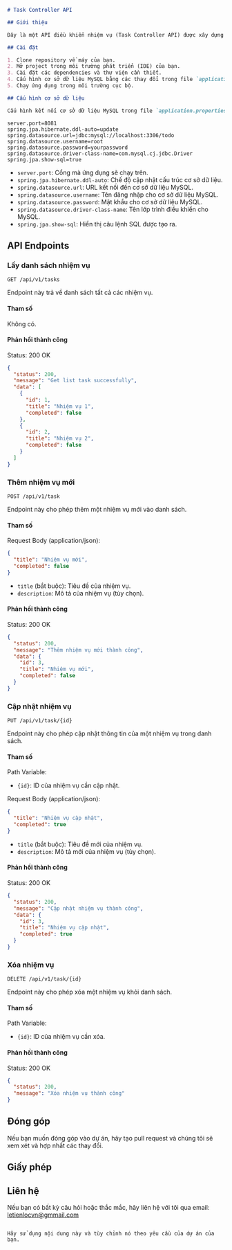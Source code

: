 

```markdown
# Task Controller API

## Giới thiệu

Đây là một API điều khiển nhiệm vụ (Task Controller API) được xây dựng để quản lý danh sách nhiệm vụ. API này cung cấp các phương thức để lấy, thêm, cập nhật và xóa nhiệm vụ.

## Cài đặt

1. Clone repository về máy của bạn.
2. Mở project trong môi trường phát triển (IDE) của bạn.
3. Cài đặt các dependencies và thư viện cần thiết.
4. Cấu hình cơ sở dữ liệu MySQL bằng các thay đổi trong file `application.properties`.
5. Chạy ứng dụng trong môi trường cục bộ.

## Cấu hình cơ sở dữ liệu

Cấu hình kết nối cơ sở dữ liệu MySQL trong file `application.properties`:
```

```properties
server.port=8081
spring.jpa.hibernate.ddl-auto=update
spring.datasource.url=jdbc:mysql://localhost:3306/todo
spring.datasource.username=root
spring.datasource.password=yourpassword
spring.datasource.driver-class-name=com.mysql.cj.jdbc.Driver
spring.jpa.show-sql=true
```

- `server.port`: Cổng mà ứng dụng sẽ chạy trên.
- `spring.jpa.hibernate.ddl-auto`: Chế độ cập nhật cấu trúc cơ sở dữ liệu.
- `spring.datasource.url`: URL kết nối đến cơ sở dữ liệu MySQL.
- `spring.datasource.username`: Tên đăng nhập cho cơ sở dữ liệu MySQL.
- `spring.datasource.password`: Mật khẩu cho cơ sở dữ liệu MySQL.
- `spring.datasource.driver-class-name`: Tên lớp trình điều khiển cho MySQL.
- `spring.jpa.show-sql`: Hiển thị câu lệnh SQL được tạo ra.

## API Endpoints

### Lấy danh sách nhiệm vụ

```
GET /api/v1/tasks
```

Endpoint này trả về danh sách tất cả các nhiệm vụ.

#### Tham số

Không có.

#### Phản hồi thành công

Status: 200 OK

```json
{
  "status": 200,
  "message": "Get list task successfully",
  "data": [
    {
      "id": 1,
      "title": "Nhiệm vụ 1",
      "completed": false
    },
    {
      "id": 2,
      "title": "Nhiệm vụ 2",
      "completed": false
    }
  ]
}
```

### Thêm nhiệm vụ mới

```
POST /api/v1/task
```

Endpoint này cho phép thêm một nhiệm vụ mới vào danh sách.

#### Tham số

Request Body (application/json):

```json
{
  "title": "Nhiệm vụ mới",
  "completed": false
}
```

- `title` (bắt buộc): Tiêu đề của nhiệm vụ.
- `description`: Mô tả của nhiệm vụ (tùy chọn).

#### Phản hồi thành công

Status: 200 OK

```json
{
  "status": 200,
  "message": "Thêm nhiệm vụ mới thành công",
  "data": {
    "id": 3,
    "title": "Nhiệm vụ mới",
    "completed": false
  }
}
```

### Cập nhật nhiệm vụ

```
PUT /api/v1/task/{id}
```

Endpoint này cho phép cập nhật thông tin của một nhiệm vụ trong danh sách.

#### Tham số

Path Variable:
- `{id}`: ID của nhiệm vụ cần cập nhật.

Request Body (application/json):

```json
{
  "title": "Nhiệm vụ cập nhật",
  "completed": true
}
```

- `title` (bắt buộc): Tiêu đề mới của nhiệm vụ.
- `description`: Mô tả mới của nhiệm vụ (tùy chọn).

#### Phản hồi thành công

Status: 200 OK

```json
{
  "status": 200,
  "message": "Cập nhật nhiệm vụ thành công",
  "data": {
    "id": 3,
    "title": "Nhiệm vụ cập nhật",
    "completed": true
  }
}
```

### Xóa nhiệm vụ

```
DELETE /api/v1/task/{id}
```

Endpoint này cho phép xóa một nhiệm vụ khỏi danh sách.

#### Tham số

Path Variable:
- `{id}`: ID của nhiệm vụ cần xóa.

#### Phản hồi thành công

Status: 200 OK

```json
{
  "status": 200,
  "message": "Xóa nhiệm vụ thành công"
}
```

## Đóng góp

Nếu bạn muốn đóng góp vào dự án, hãy tạo pull request và chúng tôi sẽ xem xét và hợp nhất các thay đổi.

## Giấy phép

## Liên hệ

Nếu bạn có bất kỳ câu hỏi hoặc thắc mắc, hãy liên hệ với tôi qua email: letienlocvn@gmmail.com
```

Hãy sử dụng nội dung này và tùy chỉnh nó theo yêu cầu của dự án của bạn.